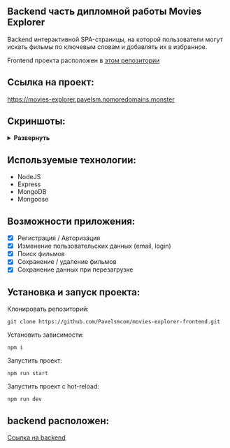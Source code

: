 ## Backend часть дипломной работы Movies Explorer

Backend интерактивной SPA-страницы, на которой пользователи могут искать фильмы по ключевым словам и добавлять их в избранное.

Frontend проекта расположен в [этом репозитории](https://github.com/Pavelsmcom/movies-explorer-frontend)

## Ссылка на проект: 

https://movies-explorer.pavelsm.nomoredomains.monster

## Скриншоты:

<details><summary><b>Развернуть</b></summary>

[![movies-explorer-frontend](https://pavelsm.com/GitPic/movies-explorer.png)
</details>

## Используемые технологии:
* NodeJS
* Express
* MongoDB
* Mongoose

## Возможности приложения:

- [x] Регистрация / Авторизация
- [x] Изменение пользовательских данных (email, login)
- [x] Поиск фильмов 
- [x] Сохранение / удаление фильмов
- [x] Сохранение данных при перезагрузке

## Установка и запуск проекта:

Клонировать репозиторий:

    git clone https://github.com/Pavelsmcom/movies-explorer-frontend.git

Установить зависимости:

    npm i

Запустить проект:

    npm run start

Запустить проект c hot-reload:

    npm run dev

## backend расположен:

[Ссылка на backend](https://api.movies.pavelsm.nomoredomains.monster)




